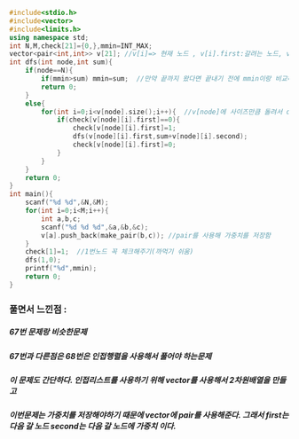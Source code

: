 ```cpp
#include<stdio.h>
#include<vector>
#include<limits.h>
using namespace std;
int N,M,check[21]={0,},mmin=INT_MAX;
vector<pair<int,int>> v[21]; //v[i]=> 현재 노드 , v[i].first:갈려는 노드, v[i].second:갈려는 노드에 비용
int dfs(int node,int sum){
	if(node==N){
		if(mmin>sum) mmin=sum;  //만약 끝까지 왔다면 끝내기 전에 mmin이랑 비교해서 최솟값 업데이트 해주기
		return 0;
	}
	else{
		for(int i=0;i<v[node].size();i++){  //v[node]에 사이즈만큼 돌려서 dfs 다 돌려주기(node랑 연결된 간선 다 가는거)
			if(check[v[node][i].first]==0){
				check[v[node][i].first]=1;
				dfs(v[node][i].first,sum+v[node][i].second);
				check[v[node][i].first]=0;
			}
		}
	}
	return 0;
}
int main(){
	scanf("%d %d",&N,&M);
	for(int i=0;i<M;i++){
		int a,b,c;
		scanf("%d %d %d",&a,&b,&c);
		v[a].push_back(make_pair(b,c)); //pair를 사용해 가중치를 저장함
	}
	check[1]=1;  //1번노드 꼭 체크해주기(까먹기 쉬움)
	dfs(1,0);
	printf("%d",mmin);
	return 0;
}
```

### 풀면서 느낀점 :
##### 67번 문제랑 비슷한문제
##### 67번과 다른점은 68번은 인접행렬을 사용해서 풀어야 하는문제
##### 이 문제도 간단하다. 인접리스트를 사용하기 위해 vector를 사용해서 2차원배열을 만들고
##### 이번문제는 가중치를 저장해야하기 때문에 vector에 pair를 사용해준다. 그래서 first는 다음 갈 노드 second는 다음 갈 노드에 가중치 이다.
